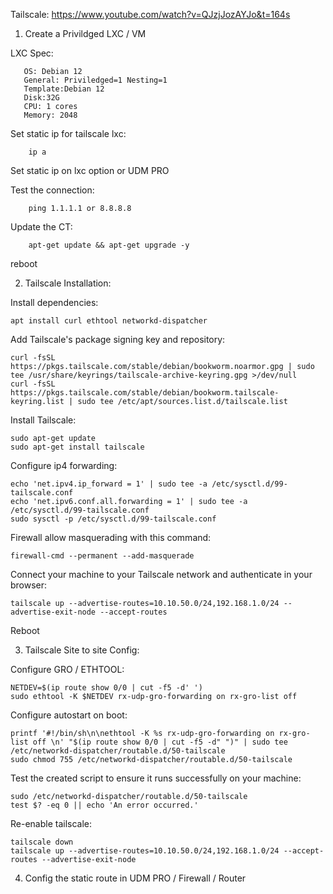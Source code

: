 Tailscale: https://www.youtube.com/watch?v=QJzjJozAYJo&t=164s

1. Create a Privildged LXC / VM

LXC Spec:
    
       OS: Debian 12
       General: Priviledged=1 Nesting=1
       Template:Debian 12
       Disk:32G
       CPU: 1 cores
       Memory: 2048

Set static ip for tailscale lxc:
  
        ip a

Set static ip on lxc option or UDM PRO

Test the connection: 

        ping 1.1.1.1 or 8.8.8.8

Update the CT:

        apt-get update && apt-get upgrade -y

reboot

2. Tailscale Installation:

Install dependencies:
  
    apt install curl ethtool networkd-dispatcher

Add Tailscale's package signing key and repository:

    curl -fsSL https://pkgs.tailscale.com/stable/debian/bookworm.noarmor.gpg | sudo tee /usr/share/keyrings/tailscale-archive-keyring.gpg >/dev/null
    curl -fsSL https://pkgs.tailscale.com/stable/debian/bookworm.tailscale-keyring.list | sudo tee /etc/apt/sources.list.d/tailscale.list

Install Tailscale:

    sudo apt-get update
    sudo apt-get install tailscale

Configure ip4 forwarding:

    echo 'net.ipv4.ip_forward = 1' | sudo tee -a /etc/sysctl.d/99-tailscale.conf
    echo 'net.ipv6.conf.all.forwarding = 1' | sudo tee -a /etc/sysctl.d/99-tailscale.conf
    sudo sysctl -p /etc/sysctl.d/99-tailscale.conf

Firewall allow masquerading with this command: 

    firewall-cmd --permanent --add-masquerade

Connect your machine to your Tailscale network and authenticate in your browser:
  
    tailscale up --advertise-routes=10.10.50.0/24,192.168.1.0/24 --advertise-exit-node --accept-routes

Reboot

3. Tailscale Site to site Config:

Configure GRO / ETHTOOL:

    NETDEV=$(ip route show 0/0 | cut -f5 -d' ')
    sudo ethtool -K $NETDEV rx-udp-gro-forwarding on rx-gro-list off

Configure autostart on boot:

    printf '#!/bin/sh\n\nethtool -K %s rx-udp-gro-forwarding on rx-gro-list off \n' "$(ip route show 0/0 | cut -f5 -d" ")" | sudo tee /etc/networkd-dispatcher/routable.d/50-tailscale
    sudo chmod 755 /etc/networkd-dispatcher/routable.d/50-tailscale

Test the created script to ensure it runs successfully on your machine:

    sudo /etc/networkd-dispatcher/routable.d/50-tailscale
    test $? -eq 0 || echo 'An error occurred.'

Re-enable tailscale:

    tailscale down
    tailscale up --advertise-routes=10.10.50.0/24,192.168.1.0/24 --accept-routes --advertise-exit-node 

4. Config the static route in UDM PRO / Firewall / Router
